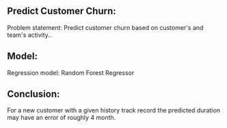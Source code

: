 Predict Customer Churn:
-----------------------
Problem statement: Predict customer churn based on customer's and team's activity..

Model:
------
Regression model: Random Forest Regressor

Conclusion:
--------------------
For a new customer with a given history track record the predicted duration may have an error of roughly 4 month.
